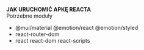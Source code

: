 **JAK URUCHOMIĆ APKĘ REACTA**\
Potrzebne moduły
- @mui/material @emotion/react @emotion/styled
- react-router-dom
- react react-dom react-scripts
